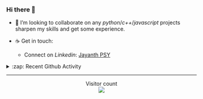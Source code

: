 ### Hi there 👋

<!-- - 🛠 I’m currently interning at [Tower Research Capital](https://www.tower-research.com/) in Core Engineering division. -->

- 👯 I’m looking to collaborate on any *python*/*c++*/*javascript* projects sharpen my skills and get some experience.

- ☕ Get in touch:
  +  Connect on *Linkedin*: [Jayanth PSY](https://www.linkedin.com/in/jayanth-p-b3924812a/)

<!--- ⚡ Fun fact: *Python* is older than *C++* and *Java*. -->

<!-- - :memo: The languages I use these days: 

<img src="https://wakatime.com/share/@j_tesla/e1311265-6285-4c3b-93d5-095ff9619aaf.png" width="700"/>
 -->
<details>
  <summary>:zap: Recent Github Activity</summary>
  
<!--START_SECTION:activity-->
1. 🎉 Merged PR [#147](https://github.com/j-tesla/blog-list/pull/147) in [j-tesla/blog-list](https://github.com/j-tesla/blog-list)
2. 🎉 Merged PR [#149](https://github.com/j-tesla/blog-list/pull/149) in [j-tesla/blog-list](https://github.com/j-tesla/blog-list)
3. 🎉 Merged PR [#150](https://github.com/j-tesla/blog-list/pull/150) in [j-tesla/blog-list](https://github.com/j-tesla/blog-list)
4. 🎉 Merged PR [#151](https://github.com/j-tesla/blog-list/pull/151) in [j-tesla/blog-list](https://github.com/j-tesla/blog-list)
5. 🎉 Merged PR [#145](https://github.com/j-tesla/blog-list/pull/145) in [j-tesla/blog-list](https://github.com/j-tesla/blog-list)
<!--END_SECTION:activity-->

</details>

-----

<p align="center"> 
  Visitor count<br>
  <img src="https://profile-counter.glitch.me/j-tesla/count.svg" />
</p>












<!--
**j-tesla/j-tesla** is a ✨ _special_ ✨ repository because its `README.md` (this file) appears on your GitHub profile.

Here are some ideas to get you started:

- 🔭 I’m currently working on ...
- 🌱 I’m currently learning ...
- 👯 I’m looking to collaborate on ...
- 🤔 I’m looking for help with ...
- 💬 Ask me about ...
- 📫 How to reach me: ...
- 😄 Pronouns: ...
- ⚡ Fun fact: ...
-->

